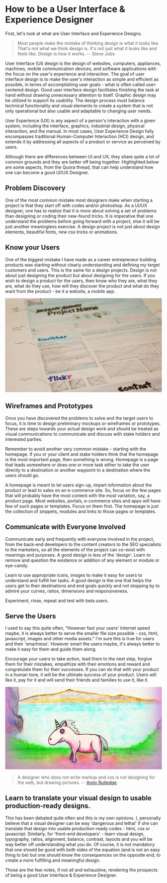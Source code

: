 # How to be a User Interface & Experience Designer

First, let's look at what are User Interface and Experience Designs.

> Most people make the mistake of thinking design is what it looks like. That's not what we think design is. It's not just what it looks like and feels like. Design is how it works.
> -- Steve Jobs

User Interface (UI) design is the design of websites, computers, appliances, machines, mobile communication devices, and software applications with the focus on the user's experience and interaction. The goal of user interface design is to make the user's interaction as simple and efficient as possible, in terms of accomplishing user goals - what is often called user-centered design. Good user interface design facilitates finishing the task at hand without drawing unnecessary attention to itself. Graphic design may be utilized to support its usability. The design process must balance technical functionality and visual elements to create a system that is not only operational but also usable and adaptable to changing user needs.

User Experience (UX) is any aspect of a person's interaction with a given system, including the interface, graphics, industrial design, physical interaction, and the manual. In most cases, User Experience Design fully encompasses traditional Human-Computer Interaction (HCI) design, and extends it by addressing all aspects of a product or service as perceived by users.

Although there are differences between UI and UX, they share quite a lot of common grounds and they are better off being together. Highlighted below are some aspects, from the Quora thread, that can help understand how one can become a good UI/UX Designer.

## Problem Discovery

One of the most common mistake most designers make when starting a project is that they start off with codes and/or photoshop. As a UI/UX designer, one has to realize that it is more about solving a set of problems than designing or coding their new-found tricks. It is imperative that one understand the problems before going forward with a project, else it will be just another meaningless exercise. A design project is not just about design elements, beautiful fonts, new css tricks or animations.

## Know your Users

One of the biggest mistake I have made as a career entrepreneur building products was starting without clearly understanding and defining my target customers and users. This is the same for a design projects. Design is not about just designing the product but about designing for the users. If you wish to design a product for the users, then know who they are, what they are, what do they use, how will they discover the product and what do they want from the product - be it a website, a mobile app.

![Website Wireframe)](/static/2013/website-wireframe.jpg)

## Wireframes and Prototypes

Once you have discovered the problems to solve and the target users to focus, it is time to design preliminary mockups or wireframes or prototypes. These are steps towards your actual design work and should be treated as visual communications to communicate and discuss with stake holders and interested parties.

Remember to avoid another very common mistake - starting with the homepage. If you or your client and stake holders think that the homepage is the most important page, then something is wrong. Homepage is a page that leads somewhere or does one or more task either to take the user directly to a destination or another waypoint to a destination where the users should go.

A homepage is meant to let users sign-up, impart information about the product or lead to sales on an e-commerce site. So, focus on the few pages that will probably have the most content with the most variation, say, a product page. Most websites, portals, e-commerce sites and apps will have few of such pages or templates. Focus on them first. The homepage is just the collection of snippets, modules and links to those pages or templates.

## Communicate with Everyone Involved

Communicate early and frequently with everyone involved in the project, from the back-end developers to the content creators to the SEO specialists to the marketers, so all the elements of the project can co-exist with meanings and purposes. A good design is less of the 'design'. Learn to remove and question the existence or addition of any element or module or eye-candy.

Learn to use appropriate icons, images to make it easy for users to understand and fulfill her tasks. A good design is the one that helps the users get to their destinations and end goals quickly and not stopping by to admire your curves, ratios, dimensions and responsiveness.

Experiment, rinse, repeat and test with beta users.

## Serve the Users

I used to say this quite often, "However fast your users' Internet speed maybe, it is always better to serve the smaller file size possible - css, html, javascript, images and other media assets." I'm sure this is true for users and their 'smartness'. However smart the users maybe, it's always better to make it easy for them and guide them along.

Encourage your users to take action, lead them to the next step, forgive them for their mistakes, empathize with their emotions and reward and congratulate them for their successes. If you can do that with your product in a human tone, it will be the ultimate success of your product. Users will like it, pay for it and will send their friends and families to use it, like it.

![Unicorn)](/static/2013/unicorn-sketch.jpg)

> A designer who does not write markup and css is not designing for the web, but drawing pictures.
> -- [Andy Rutledge](http://andyrutledge.com/)

## Learn to translate your visual design to usable production-ready designs.

This has been debated quite often and  this is my own opinions. I, personally believe that a visual designer can be way 'dangerous and lethal' if she can translate that design into usable production-ready codes - html, css or javascript. Similarly, for 'front-end developers' - learn visual design, typography, ratios, alignment, balance, contrast, layouts and you will be way better off understanding what you do. Of course, it is not mandatory that one should be good with both sides of the equation (and is not an easy thing to be) but one should know the consequences on the opposite end, to create a more fulfilling and meaningful design.

Those are the few notes, if not all and exhaustive,  rendering the prospects of being a good User Interface & Experience Designer.